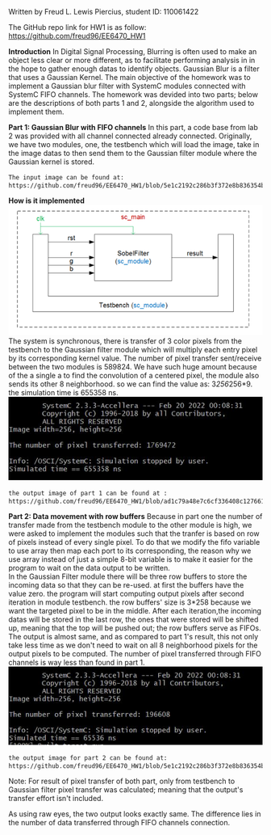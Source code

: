 Written by Freud L. Lewis Piercius, student ID: 110061422

The GitHub repo link for HW1 is as follow: https://github.com/freud96/EE6470_HW1

**Introduction**
    In Digital Signal Processing, Blurring is often used to make an object less clear or more different, as to facilitate performing analysis in in the hope to gather enough datas to identify objects. Gaussian Blur is a filter that uses a Gaussian Kernel. The main objective of the homework was to implement a Gaussian blur filter with SystemC modules connected with SystemC FIFO channels. The homework was devided into two parts; below are the descriptions of both parts 1 and 2, alongside the algorithm used to implement them.
    
    
    

**Part 1: Gaussian Blur with FIFO channels**
    In this part, a code base from lab 2 was provided with all channel connected already connected. Originally, we have two modules, one, the testbench which will load the image, take in the image datas to then send them to the Gaussian filter module where the Gaussian kernel is stored.
    
    The input image can be found at: https://github.com/freud96/EE6470_HW1/blob/5e1c2192c286b3f372e8b836354b1500c7c59859/Gaussian/lena_std_short.bmp
    
**How is it implemented**
![](part%201.png)
    The system is synchronous, there is transfer of 3 color pixels from the testbench to the Gaussian filter module which will multiply each entry pixel by its corresponding kernel value. The number of pixel transfer sent/receive between the two modules is 589824. We have such huge amount because of the a single a to find the convolution of a centered pixel, the module also sends its other 8 neighborhood. so we can find the value as: 3*256*256*9. the simulation time is 655358 ns. 
    ![](result_part1.JPG)
    
    the output image of part 1 can be found at : https://github.com/freud96/EE6470_HW1/blob/ad1c79a48e7c6cf336408c127661e953f60841ac/Gaussian/build/out.bmp
    
**Part 2: Data movement with row buffers**
    Because in part one the number of transfer made from the testbench module to the other module is high, we were asked to implement the modules such that the tranfer is based on row of pixels instead of every single pixel. To do that we modify the fifo variable to use array then map each port to its corresponding, the reason why we use array instead of just a simple 8-bit variable is to make it easier for the program to wait on the data output to be written.  
    In the Gaussian Filter module there will be three row buffers to store the incoming data so that they can be re-used. at first the buffers have the value zero. the program will start computing output pixels after second iteration in module testbench. the row buffers' size is 3*258 because we want the targeted pixel to be in the middle. After each iteration,the incoming datas will be stored in the last row, the ones that were stored will be shifted up, meaning that the top will be pushed out; the row buffers serve as FIFOs. The output is almost same, and as compared to part 1's result, this not only take less time as we don't need to wait on all 8 neighborhood pixels for the output pixels to be computed. The number of pixel transferred through FIFO channels is way less than found in part 1. 
    ![](result_part2.JPG)
    
    the output image for part 2 can be found at: https://github.com/freud96/EE6470_HW1/blob/5e1c2192c286b3f372e8b836354b1500c7c59859/Gaussian1/build/out.bmp

Note: For result of pixel transfer of both part, only from testbench to Gaussian filter pixel transfer was calculated; meaning that the output's transfer effort isn't included.    


As using raw eyes, the two output looks exactly same. The difference lies in the number of data transferred through FIFO channels connection. 
